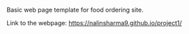 Basic web page template for food ordering site.

Link to the webpage: https://nalinsharma9.github.io/project1/
